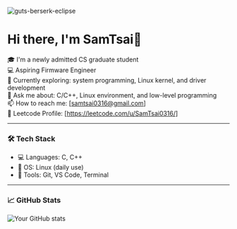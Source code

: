 ![guts-berserk-eclipse](https://github.com/user-attachments/assets/205f921f-6b74-4634-92db-46b8651c5d77)  
# Hi there, I'm SamTsai👋

🎓 I'm a newly admitted CS graduate student  
💻 Aspiring Firmware Engineer  
🌱 Currently exploring: system programming, Linux kernel, and driver development  
💬 Ask me about: C/C++, Linux environment, and low-level programming  
📫 How to reach me: [samtsai0316@gmail.com]  
📁 Leetcode Profile: [https://leetcode.com/u/SamTsai0316/]

---

### 🛠 Tech Stack

- 💻 Languages: C, C++  
- 🐧 OS: Linux (daily use)  
- 🧰 Tools: Git, VS Code, Terminal

---

### 📈 GitHub Stats

![Your GitHub stats](https://github-readme-stats.vercel.app/api?username=SamTsai0316&show_icons=true&theme=radical)


